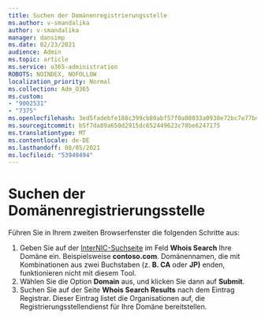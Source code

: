 ```yaml
---
title: Suchen der Domänenregistrierungsstelle
ms.author: v-smandalika
author: v-smandalika
manager: dansimp
ms.date: 02/23/2021
audience: Admin
ms.topic: article
ms.service: o365-administration
ROBOTS: NOINDEX, NOFOLLOW
localization_priority: Normal
ms.collection: Adm_O365
ms.custom:
- "9002531"
- "7375"
ms.openlocfilehash: 3ed5fadebfe188c399cb80abf57f0a08033a0930e72bc7e77bd9ac889638fe60
ms.sourcegitcommit: b5f7da89a650d2915dc652449623c78be6247175
ms.translationtype: MT
ms.contentlocale: de-DE
ms.lasthandoff: 08/05/2021
ms.locfileid: "53949494"
---
```

# <a name="find-your-domain-registrar"></a>Suchen der Domänenregistrierungsstelle

Führen Sie in Ihrem zweiten Browserfenster die folgenden Schritte aus:

1. Geben Sie auf der [InterNIC-Suchseite](https://lookup.icann.org/) im Feld **Whois Search** Ihre Domäne ein. Beispielsweise **contoso.com**. Domänennamen, die mit Kombinationen aus zwei Buchstaben (z. **B. CA** oder **JP)** enden, funktionieren nicht mit diesem Tool.
2. Wählen Sie die Option **Domain** aus, und klicken Sie dann auf **Submit**.
3. Suchen Sie auf der Seite **Whois Search Results** nach dem Eintrag Registrar. Dieser Eintrag listet die Organisationen auf, die Registrierungsstellendienst für Ihre Domäne bereitstellen.
